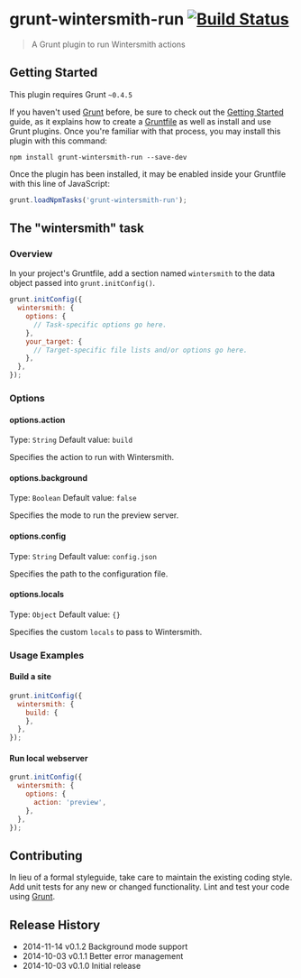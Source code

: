 # grunt-wintersmith-run [![Build Status](https://travis-ci.org/xavierdutreilh/grunt-wintersmith-run.svg)](https://travis-ci.org/xavierdutreilh/grunt-wintersmith-run)

> A Grunt plugin to run Wintersmith actions

## Getting Started

This plugin requires Grunt `~0.4.5`

If you haven't used [Grunt](http://gruntjs.com/) before, be sure to check out the [Getting Started](http://gruntjs.com/getting-started) guide, as it explains how to create a [Gruntfile](http://gruntjs.com/sample-gruntfile) as well as install and use Grunt plugins. Once you're familiar with that process, you may install this plugin with this command:

```shell
npm install grunt-wintersmith-run --save-dev
```

Once the plugin has been installed, it may be enabled inside your Gruntfile with this line of JavaScript:

```js
grunt.loadNpmTasks('grunt-wintersmith-run');
```

## The "wintersmith" task

### Overview

In your project's Gruntfile, add a section named `wintersmith` to the data object passed into `grunt.initConfig()`.

```js
grunt.initConfig({
  wintersmith: {
    options: {
      // Task-specific options go here.
    },
    your_target: {
      // Target-specific file lists and/or options go here.
    },
  },
});
```

### Options

#### options.action

Type: `String`
Default value: `build`

Specifies the action to run with Wintersmith.

#### options.background

Type: `Boolean`
Default value: `false`

Specifies the mode to run the preview server.

#### options.config

Type: `String`
Default value: `config.json`

Specifies the path to the configuration file.

#### options.locals

Type: `Object`
Default value: `{}`

Specifies the custom `locals` to pass to Wintersmith.

### Usage Examples

#### Build a site

```js
grunt.initConfig({
  wintersmith: {
    build: {
    },
  },
});
```

#### Run local webserver

```js
grunt.initConfig({
  wintersmith: {
    options: {
      action: 'preview',
    },
  },
});
```

## Contributing

In lieu of a formal styleguide, take care to maintain the existing coding style. Add unit tests for any new or changed functionality. Lint and test your code using [Grunt](http://gruntjs.com/).

## Release History

* 2014-11-14 v0.1.2 Background mode support
* 2014-10-03 v0.1.1 Better error management
* 2014-10-03 v0.1.0 Initial release
